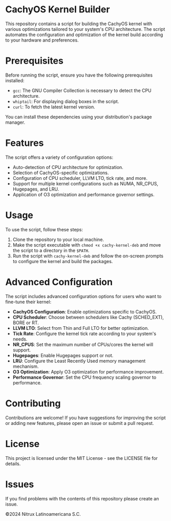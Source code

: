 # CachyOS Kernel Builder

This repository contains a script for building the CachyOS kernel with various optimizations tailored to your system's CPU architecture. The script automates the configuration and optimization of the kernel build according to your hardware and preferences.

# Prerequisites

Before running the script, ensure you have the following prerequisites installed:

- `gcc`: The GNU Compiler Collection is necessary to detect the CPU architecture.
- `whiptail`: For displaying dialog boxes in the script.
- `curl`: To fetch the latest kernel version.

You can install these dependencies using your distribution's package manager.

# Features

The script offers a variety of configuration options:

- Auto-detection of CPU architecture for optimization.
- Selection of CachyOS-specific optimizations.
- Configuration of CPU scheduler, LLVM LTO, tick rate, and more.
- Support for multiple kernel configurations such as NUMA, NR_CPUS, Hugepages, and LRU.
- Application of O3 optimization and performance governor settings.

# Usage

To use the script, follow these steps:

1. Clone the repository to your local machine.
2. Make the script executable with `chmod +x cachy-kernel-deb` and move the script to a directory in the `$PATH`.
3. Run the script with `cachy-kernel-deb` and follow the on-screen prompts to configure the kernel and build the packages.

# Advanced Configuration

The script includes advanced configuration options for users who want to fine-tune their kernel:

- **CachyOS Configuration**: Enable optimizations specific to CachyOS.
- **CPU Scheduler**: Choose between schedulers like Cachy (SCHED_EXT), BORE or RT.
- **LLVM LTO**: Select from Thin and Full LTO for better optimization.
- **Tick Rate**: Configure the kernel tick rate according to your system's needs.
- **NR_CPUS**: Set the maximum number of CPUs/cores the kernel will support.
- **Hugepages**: Enable Hugepages support or not.
- **LRU**: Configure the Least Recently Used memory management mechanism.
- **O3 Optimization**: Apply O3 optimization for performance improvement.
- **Performance Governor**: Set the CPU frequency scaling governor to performance.

# Contributing

Contributions are welcome! If you have suggestions for improving the script or adding new features, please open an issue or submit a pull request.

# License

This project is licensed under the MIT License - see the LICENSE file for details.


# Issues
If you find problems with the contents of this repository please create an issue.

©2024 Nitrux Latinoamericana S.C.
